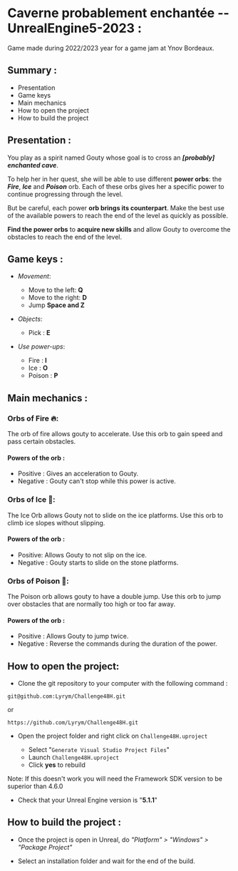 # Caverne probablement enchantée --UnrealEngine5-2023 : 
Game made during 2022/2023 year for a game jam at Ynov Bordeaux.

## Summary :

- Presentation
- Game keys
- Main mechanics
- How to open the project
- How to build the project

## Presentation :

You play as a spirit named Gouty whose goal is to cross an ***[probably] enchanted cave***.

To help her in her quest, she will be able to use different **power orbs**: the ***Fire***, ***Ice*** and ***Poison*** orb. Each of these orbs gives her a specific power to continue progressing through the level.

But be careful, each power **orb brings its counterpart**. Make the best use of the available powers to reach the end of the level as quickly as possible.

**Find the power orbs** to **acquire new skills** and allow Gouty to overcome the obstacles to reach the end of the level.

## Game keys :

- *Movement*:
    - Move to the left: **Q**
    - Move to the right: **D**
    - Jump **Space and Z**

- *Objects*:
    -  Pick : **E**

- *Use power-ups*:
    - Fire : **I**
    - Ice : **O**
    - Poison : **P**

## Main mechanics : 

### Orbs of Fire 🔥:

The orb of fire allows gouty to accelerate. Use this orb to gain speed and pass certain obstacles.

#### **Powers of the orb :**

- Positive : Gives an acceleration to Gouty.
- Negative : Gouty can't stop while this power is active.

### Orbs of Ice 🧊:

The Ice Orb allows Gouty not to slide on the ice platforms. Use this orb to climb ice slopes without slipping.

#### **Powers of the orb :**

- Positive: Allows Gouty to not slip on the ice.
- Negative : Gouty starts to slide on the stone platforms.

### Orbs of Poison 🧪:

The Poison orb allows gouty to have a double jump. Use this orb to jump over obstacles that are normally too high or too far away.

#### **Powers of the orb :**

- Positive : Allows Gouty to jump twice.
- Negative : Reverse the commands during the duration of the power.

## How to open the project:

- Clone the git repository to your computer with the following command :
```
git@github.com:Lyrym/Challenge48H.git
```
or 
```
https://github.com/Lyrym/Challenge48H.git
```

- Open the project folder and right click on `Challenge48H.uproject`

    - Select "`Generate Visual Studio Project Files`"
    - Launch `Challenge48H.uproject`
    - Click **yes** to rebuild

Note: If this doesn't work you will need the Framework SDK version to be superior than 4.6.0
    
    

- Check that your Unreal Engine version is "**5.1.1**"

## How to build the project : 

- Once the project is open in Unreal, do *"Platform" > "Windows" > "Package Project"*

- Select an installation folder and wait for the end of the build.
